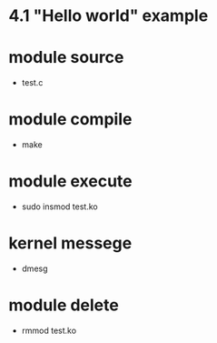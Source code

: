 # 4.1 "Hello world" example

# module source 
  - test.c
# module compile 
  - make
# module execute 
  - sudo insmod test.ko
# kernel messege 
  - dmesg
# module delete 
  - rmmod test.ko

